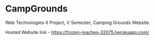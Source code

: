 # CampGrounds
Web Technologies-II Project, V Semester, Camping Grounds Website.

Hosted Website link - https://frozen-reaches-32075.herokuapp.com/
